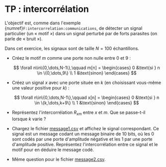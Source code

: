 # TP : intercorrélation

L'objectif est, comme dans l'exemple {numref}`F:intercorrelation:communications`, de détecter un signal particulier (un « motif ») dans un signal perturbé par de forts parasites (on parle de « bruit »).

Dans cet exercice, les signaux sont de taille $N=100$ échantillons.

* Créez le motif $m$ comme une porte non nulle entre 0 et 9 :

  $$
    \forall n\in\{0,\dots,N-1\},\qquad
    m[n] =
    \begin{cases}
      0 &\text{si } n \in \{0,\dots,9\} \\
      1 &\text{sinon}
    \end{cases}
  $$

* Créez un signal $x$ avec une porte située en $k$ (en choisissant vous-même une valeur positive pour $k$) :

  $$
    \forall n\in\{0,\dots,N-1\},\qquad
    x[n] =
    \begin{cases}
      0 &\text{si } n \in \{k,\dots,k+9\} \\
      1 &\text{sinon}
    \end{cases}
  $$

* Représentez l'intercorrélation $R_{xm}$ entre $x$ et $m$.
  Que se passe-t-il lorsque $k$ varie ?

* Chargez le fichier <a href="../_static/message1.csv">message1.csv</a> et affichez le signal correspondant.
  Ce signal est un message codant un message binaire de 10 bits,
  où les 0 sont codés par une porte d'amplitude négative et les 1 par une porte d'amplitude positive.
  Représentez l'intercorrélation entre ce signal et le motif pour en déduire le message codé.
  
* Même question pour le fichier <a href="../_static/message2.csv">message2.csv</a>.